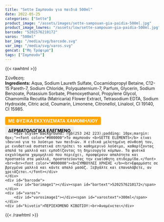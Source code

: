 ```yaml
---
title: "Sette Σαμπουάν για παιδιά 500ml"
date: 2022-05-25
categories: ["Sette"]
product_image: "/assets/images/sette-sampouan-gia-paidia-500ml.jpg"
product_image_lowres: "/assets/low/sette-sampouan-gia-paidia-500ml.jpg"
barcode: "5202576210172"
varos: "500ml"
bar_img: "/media/svg/barcode.svg"
var_img: "/media/svg/varos.svg"
gencat: ["Μη Τρόφιμα"]
tags: ["Σαμπουάν"]
---
```

{{< rawhtml >}}
<div class="product">
    <div id="sistatika">Σύνθεση:</div>
<div class="alltext"><b>Ingredients:</b> Aqua, Sodium Laureth Sulfate, Cocamidopropyl Betaine, C12-15 Pareth-7, Sodium Chloride, Polyquaternium-7, Parfum, Glycerin, Sodium Benzoate, Potassium Sorbate, Phenoxyethanol, Propylene Glycol, Chamomilla Recutita (Matricaria) Flower Extract, Tetrasodium EDTA, Sodium Hydroxide, Citric acid, Coumarin, Limonene, Citronellol, Linalool, CI 19140, CI 15985.<br><br><b style="border-radius:4px;background: orange;padding:5px 10px;color: #fff;margin:0 10px 5px 0px;display:-webkit-inline-box">ΜΕ ΦΥΣΙΚΑ ΕΚΧΥΛΙΣΜΑΤΑ ΧΑΜΟΜΗΛΙΟΥ</b><b style="border-radius:4px; background:#eee;padding:5px 10px;color:#000;display:-webkit-inline-box">ΔΕΡΜΑΤΟΛΟΓΙΚΑ
            ΕΛΕΓΜΕΝΟ</b></div>
<div class="alltext" style="margin-top:-25px">
        
        <div style="background: rgb(253 242 223);padding: 10px;margin: 0px;"><font color="#000000">Το σαμπουάν <b>SETTE ELEMENTS</b> είναι ιδανικό για το λούσιμο των παιδιών. Η ειδικά μελετημένη σύνθεσή του, με ενυδατικά συστατικά επιτρέπει το καθημερινό λούσιμο, καθαρίζοντας απαλά τα μαλλιά και εμποδίζοντας τη δημιουργία κόμπων. Τα φυσικά εκχυλίσματα χαμομηλιού που περιέχει, προσφέρουν απαλότητα και προστασία στα μαλλιά, προστατεύοντας την ευαίσθητη επιδερμίδα.</font><br><br><font color="#000000"><b>ΣΥΜΒΟΥΛΕΣ ΧΡΗΣΗΣ </b><br>Εφαρμόστε σε βρεγμένα μαλλιά και κάντε απαλό μασάζ. Ξεβγάλτε και επαναλάβετε, αν χρειάζεται.</font></div>
    </div>
    <div id="barcode">
        <div id="barimage1"></div><span id="bartext">5202576210172</span>
    </div>
    <div id="varos">
        <div id="varosimage1"></div><span id="varostext">300ml</span>
    </div>
    <div id="kivotio">ΠΕΡΙΕΧΟΜΕΝΟ ΚΙΒΩΤΙΟΥ:<br>Αναμένεται</div>
  
<div class="pimg"></div>
</div>
{{< /rawhtml >}}